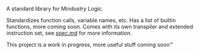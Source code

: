 A standard library for Mindustry Logic.

Standardizes function calls, variable names, etc. Has a list of builtin functions, more coming soon.
Comes with its own transpiler and extended instruction set, see [spec.md](spec.md) for more information.


This project is a work in progress, more useful stuff coming soon™